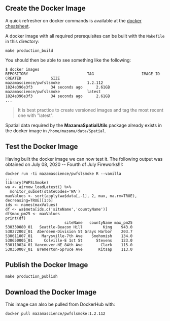 ## Create the Docker Image ##

A quick refresher on docker commands is available at the [docker cheatsheet](https://github.com/wsargent/docker-cheat-sheet).

A docker image with all required prerequisites can be built with the `Makefile` in this directory:

```
make production_build
```

You should then be able to see something like the following:

```
$ docker images
REPOSITORY                          TAG                     IMAGE ID            CREATED             SIZE
mazamascience/pwfslsmoke            1.2.112                 1824e396e3f3        34 seconds ago      2.61GB
mazamascience/pwfslsmoke            latest                  1824e396e3f3        34 seconds ago      2.61GB
...
```

> It is best practice to create versioned images and tag the most recent one with "latest".

Spatial data required by the **MazamaSpatialUtils** package already exists in 
the docker image in `/home/mazama/data/Spatial`.


## Test the Docker Image ##

Having built the docker image we can now test it. The following output was 
obtained on July 08, 2020 -- Fourth of July Fireworks!!!:


```
docker run -ti mazamascience/pwfslsmoke R --vanilla
...
library(PWFSLSmoke)
wa <- airnow_loadLatest() %>%
  monitor_subset(stateCodes='WA')
maxValues <- sort(apply(wa$data[,-1], 2, max, na.rm=TRUE), decreasing=TRUE)[1:6]
ids <- names(maxValues)
df <- wa$meta[ids,c('siteName','countyName')]
df$max_pm25 <- maxValues
print(df)
                          siteName   countyName max_pm25
530330080_01   Seattle-Beacon Hill         King    943.0
530272002_01  Aberdeen-Division St Grays Harbor    203.7
530611007_01    Marysville-7th Ave    Snohomish    134.0
530650005_01     Colville-E 1st St      Stevens    123.0
530110024_01 Vancouver-NE 84th Ave        Clark    115.0
530350007_01  Bremerton-Spruce Ave       Kitsap    113.0
```


## Publish the Docker Image ##

```
make production_publish
```

## Download the Docker Image ##

This image can also be pulled from DockerHub with:

```
docker pull mazamascience/pwfslsmoke:1.2.112
```

